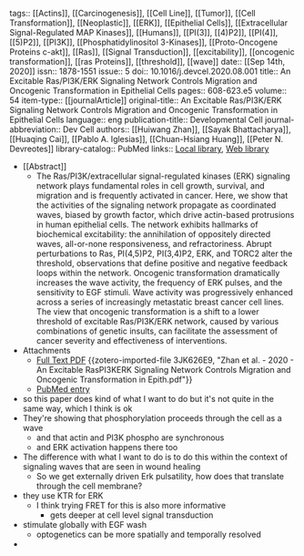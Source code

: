 tags:: [[Actins]], [[Carcinogenesis]], [[Cell Line]], [[Tumor]], [[Cell Transformation]], [[Neoplastic]], [[ERK]], [[Epithelial Cells]], [[Extracellular Signal-Regulated MAP Kinases]], [[Humans]], [[PI(3]], [[4)P2]], [[PI(4]], [[5)P2]], [[PI3K]], [[Phosphatidylinositol 3-Kinases]], [[Proto-Oncogene Proteins c-akt]], [[Ras]], [[Signal Transduction]], [[excitability]], [[oncogenic transformation]], [[ras Proteins]], [[threshold]], [[wave]]
date:: [[Sep 14th, 2020]]
issn:: 1878-1551
issue:: 5
doi:: 10.1016/j.devcel.2020.08.001
title:: An Excitable Ras/PI3K/ERK Signaling Network Controls Migration and Oncogenic Transformation in Epithelial Cells
pages:: 608-623.e5
volume:: 54
item-type:: [[journalArticle]]
original-title:: An Excitable Ras/PI3K/ERK Signaling Network Controls Migration and Oncogenic Transformation in Epithelial Cells
language:: eng
publication-title:: Developmental Cell
journal-abbreviation:: Dev Cell
authors:: [[Huiwang Zhan]], [[Sayak Bhattacharya]], [[Huaqing Cai]], [[Pablo A. Iglesias]], [[Chuan-Hsiang Huang]], [[Peter N. Devreotes]]
library-catalog:: PubMed
links:: [Local library](zotero://select/library/items/4ZLK2CZ8), [Web library](https://www.zotero.org/users/6106196/items/4ZLK2CZ8)

- [[Abstract]]
	- The Ras/PI3K/extracellular signal-regulated kinases (ERK) signaling network plays fundamental roles in cell growth, survival, and migration and is frequently activated in cancer. Here, we show that the activities of the signaling network propagate as coordinated waves, biased by growth factor, which drive actin-based protrusions in human epithelial cells. The network exhibits hallmarks of biochemical excitability: the annihilation of oppositely directed waves, all-or-none responsiveness, and refractoriness. Abrupt perturbations to Ras, PI(4,5)P2, PI(3,4)P2, ERK, and TORC2 alter the threshold, observations that define positive and negative feedback loops within the network. Oncogenic transformation dramatically increases the wave activity, the frequency of ERK pulses, and the sensitivity to EGF stimuli. Wave activity was progressively enhanced across a series of increasingly metastatic breast cancer cell lines. The view that oncogenic transformation is a shift to a lower threshold of excitable Ras/PI3K/ERK network, caused by various combinations of genetic insults, can facilitate the assessment of cancer severity and effectiveness of interventions.
- Attachments
	- [Full Text PDF](https://www.cell.com/developmental-cell/pdf/S1534-5807(20)30599-2.pdf) {{zotero-imported-file 3JK626E9, "Zhan et al. - 2020 - An Excitable RasPI3KERK Signaling Network Controls Migration and Oncogenic Transformation in Epith.pdf"}}
	- [PubMed entry](http://www.ncbi.nlm.nih.gov/pubmed/32877650)
- so this paper does kind of what I want to do but it's not quite in the same way, which I think is ok
- They're showing that phosphorylation proceeds through the cell as a wave
	- and that actin and PI3K phospho are synchronous
	- and ERK activation happens there too
- The difference with what I want to do is to do this within the context of signaling waves that are seen in wound healing
	- So we get externally driven Erk pulsatility, how does that translate through the cell membrane?
- they use KTR for ERK
	- I think trying FRET for this is also more informative
		- gets deeper at cell level signal transduction
- stimulate globally with EGF wash
	- optogenetics can be more spatially and temporally resolved
-